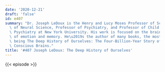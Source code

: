 ```yaml
---
date: '2020-12-21'
draft: 'false'
id: e407
summary: "Dr. Joseph LeDoux is the Henry and Lucy Moses Professor of Science, Professor\
  \ of Neural Science, Professor of Psychiatry, and Professor of Child and Adolescent\
  \ Psychiatry at New York University. His work is focused on the brain mechanisms\
  \ of emotion and memory. He\u2019s the author of many books, the most recent one\
  \ being The Deep History of Ourselves: The Four-Billion-Year Story of How We Got\
  \ Conscious Brains."
title: '#407 Joseph LeDoux: The Deep History of Ourselves'
---
```

{{< episode >}}
